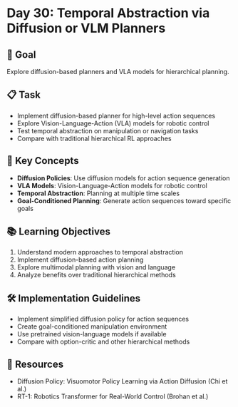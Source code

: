 # Day 30: Temporal Abstraction via Diffusion or VLM Planners

## 🎯 Goal
Explore diffusion-based planners and VLA models for hierarchical planning.

## 📋 Task
- Implement diffusion-based planner for high-level action sequences
- Explore Vision-Language-Action (VLA) models for robotic control
- Test temporal abstraction on manipulation or navigation tasks
- Compare with traditional hierarchical RL approaches

## 🔑 Key Concepts
- **Diffusion Policies**: Use diffusion models for action sequence generation
- **VLA Models**: Vision-Language-Action models for robotic control
- **Temporal Abstraction**: Planning at multiple time scales
- **Goal-Conditioned Planning**: Generate action sequences toward specific goals

## 📚 Learning Objectives
1. Understand modern approaches to temporal abstraction
2. Implement diffusion-based action planning
3. Explore multimodal planning with vision and language
4. Analyze benefits over traditional hierarchical methods

## 🛠️ Implementation Guidelines
- Implement simplified diffusion policy for action sequences
- Create goal-conditioned manipulation environment
- Use pretrained vision-language models if available
- Compare with option-critic and other hierarchical methods

## 📖 Resources
- Diffusion Policy: Visuomotor Policy Learning via Action Diffusion (Chi et al.)
- RT-1: Robotics Transformer for Real-World Control (Brohan et al.) 